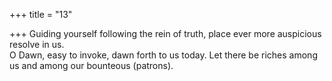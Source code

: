 +++
title = "13"

+++
Guiding yourself following the rein of truth, place ever more auspicious  resolve in us.  
O Dawn, easy to invoke, dawn forth to us today. Let there be riches  among us and among our bounteous (patrons).  